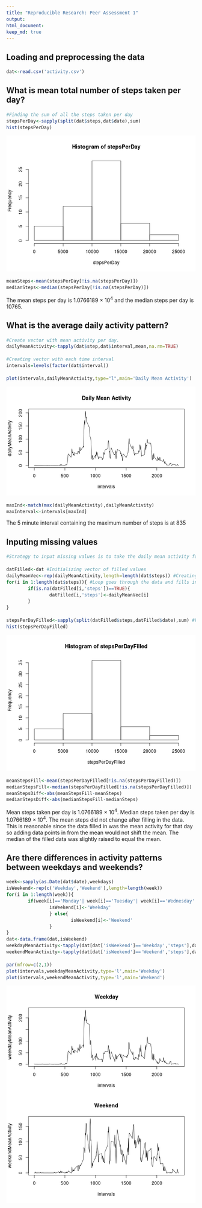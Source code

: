 ```yaml
---
title: "Reproducible Research: Peer Assessment 1"
output: 
html_document:
keep_md: true
---
```

## Loading and preprocessing the data

```r
dat<-read.csv('activity.csv')
```
## What is mean total number of steps taken per day?

```r
#Finding the sum of all the steps taken per day
stepsPerDay<-sapply(split(dat$steps,dat$date),sum)
hist(stepsPerDay)
```

![plot of chunk plot](figure/plot-1.png) 

```r
meanSteps<-mean(stepsPerDay[!is.na(stepsPerDay)])
medianSteps<-median(stepsPerDay[!is.na(stepsPerDay)])
```
The mean steps per day is 1.0766189 &times; 10<sup>4</sup> and the median steps per day is 10765.  

## What is the average daily activity pattern?

```r
#Create vector with mean activity per day. 
dailyMeanActivity<-tapply(dat$step,dat$interval,mean,na.rm=TRUE)

#Creating vector with each time interval
intervals=levels(factor(dat$interval))

plot(intervals,dailyMeanActivity,type="l",main='Daily Mean Activity')
```

![plot of chunk plotmean](figure/plotmean-1.png) 

```r
maxInd<-match(max(dailyMeanActivity),dailyMeanActivity)
maxInterval<-intervals[maxInd]
```
The 5 minute interval containing the maximum number of steps is at 835  
## Inputing missing values

```r
#Strategy to input missing values is to take the daily mean activity for each respective time interval and to replace each missing value with it.

datFilled<-dat #Initializing vector of filled values
dailyMeanVec<-rep(dailyMeanActivity,length=length(dat$steps)) #Creating a vector of the daily mean value for each time interval for all the days
for(i in 1:length(dat$steps)){ #Loop goes through the data and fills in the missing value with the respective daily mean value.
        if(is.na(datFilled[i,'steps'])==TRUE){
                datFilled[i,'steps']<-dailyMeanVec[i]
        }
}

stepsPerDayFilled<-sapply(split(datFilled$steps,datFilled$date),sum) #Vector of sum of steps per day for filled data.
hist(stepsPerDayFilled)
```

![plot of chunk histplot](figure/histplot-1.png) 

```r
meanStepsFill<-mean(stepsPerDayFilled[!is.na(stepsPerDayFilled)])
medianStepsFill<-median(stepsPerDayFilled[!is.na(stepsPerDayFilled)])
meanStepsDiff<-abs(meanStepsFill-meanSteps)
medianStepsDiff<-abs(medianStepsFill-medianSteps)
```
Mean steps taken per day is 1.0766189 &times; 10<sup>4</sup>. Median steps taken per day is 1.0766189 &times; 10<sup>4</sup>.  The mean steps did not change after filling in the data. This is reasonable since the data filled in was the mean activity for that day so adding data points in from the mean would not shift the mean. The median of the filled data was slightly raised to equal the mean. 

## Are there differences in activity patterns between weekdays and weekends?

```r
week<-sapply(as.Date(dat$date),weekdays)
isWeekend<-rep(c('Weekday','Weekend'),length=length(week))
for(i in 1:length(week)){
        if(week[i]=='Monday'| week[i]=='Tuesday'| week[i]=='Wednesday'| week[i]=='Thursday'| week[i]=='Friday'){
                isWeekend[i]<-'Weekday'
                } else{
                        isWeekend[i]<-'Weekend'
                }
}
dat<-data.frame(dat,isWeekend)
weekdayMeanActivity<-tapply(dat[dat['isWeekend']=='Weekday','steps'],dat[dat['isWeekend']=='Weekday','interval'],mean,na.rm=TRUE)
weekendMeanActivity<-tapply(dat[dat['isWeekend']=='Weekend','steps'],dat[dat['isWeekend']=='Weekend','interval'],mean,na.rm=TRUE)

par(mfrow=c(2,1))
plot(intervals,weekdayMeanActivity,type='l',main='Weekday')
plot(intervals,weekendMeanActivity,type='l',main='Weekend')
```

![plot of chunk plotcomparison](figure/plotcomparison-1.png) 
